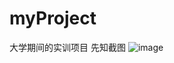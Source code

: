 # myProject
大学期间的实训项目
先知截图
![image](https://github.com/WhaleF/myProject/blob/master/imgs/login.png)
